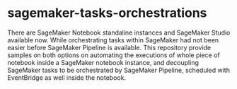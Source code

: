 # sagemaker-tasks-orchestrations
There are SageMaker Notebook standaline instances and SageMaker Studio available now. While orchestrating tasks within SageMaker had not been easier before SageMaker Pipeline is available. This repository provide samples on both options on automating the executions of whole piece of notebook inside a SageMaker notebook instance, and decoupling SageMaker tasks to be orchestrated by SageMaker Pipeline, scheduled with EventBridge as well inside the notebook.
